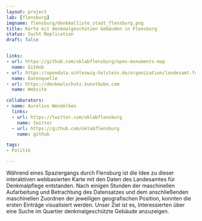 ```yaml
---
layout: project
lab: [flensburg]
imgname: flensburg/denkmalliste_stadt_flensburg.png
title: Karte mit denkmalgeschützen Gebäuden in Flensburg
status: Sucht Replication
draft: false


links:
- url: https://github.com/oklabflensburg/open-monuments-map
  name: GitHub
- url: https://opendata.schleswig-holstein.de/organization/landesamt-fur-denkmalpflege
  name: Datenquelle
- url: https://denkmalschutz.kunstbube.com
  name: Website

collaborators:
- name: Aurelius Wendelken
  links:
  - url: https://twitter.com/oklabflensburg
    name: twitter
  - url: https://github.com/oklabflensburg
    name: github

tags:
- Politik

---
```


Während eines Spaziergangs durch Flensburg ist die Idee zu dieser interaktiven webbasierten Karte mit den Daten des Landesamtes für Denkmalpflege entstanden. Nach einigen Stunden der maschinellen Aufarbeitung und Betrachtung des Datensatzes und dem anschließenden maschinellen Zuordnen der jeweiligen geografischen Position, konnten die ersten Einträge visualisiert werden. Unser Ziel ist es, Interessierten über eine Suche im Quartier denkmalgeschützte Gebäude anzuzeigen.
